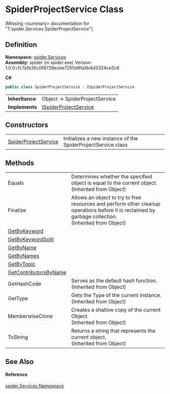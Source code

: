 # SpiderProjectService Class


\[Missing &lt;summary&gt; documentation for "T:spider.Services.SpiderProjectService"\]



## Definition
**Namespace:** <a href="c6df77e0-28de-d4ed-9b46-1241a40828db">spider.Services</a>  
**Assembly:** spider (in spider.exe) Version: 1.0.0+fc7a1b35c0f8728ecbe7255d9fa5b4d3324ce3c6

**C#**
``` C#
public class SpiderProjectService : ISpiderProjectService
```

<table><tr><td><strong>Inheritance</strong></td><td>Object  →  SpiderProjectService</td></tr>
<tr><td><strong>Implements</strong></td><td><a href="3bbaf1f1-eb83-5d9a-4724-94a7825b039d">ISpiderProjectService</a></td></tr>
</table>



## Constructors
<table>
<tr>
<td><a href="9e0d95a2-c260-6fe6-a7dc-1fca7c41aa3a">SpiderProjectService</a></td>
<td>Initializes a new instance of the SpiderProjectService class</td></tr>
</table>

## Methods
<table>
<tr>
<td>Equals</td>
<td>Determines whether the specified object is equal to the current object.<br />(Inherited from Object)</td></tr>
<tr>
<td>Finalize</td>
<td>Allows an object to try to free resources and perform other cleanup operations before it is reclaimed by garbage collection.<br />(Inherited from Object)</td></tr>
<tr>
<td><a href="418fb474-cf1e-5b80-143a-a6bcfd0224e7">GetByKeyword</a></td>
<td> </td></tr>
<tr>
<td><a href="c4d563da-ddd1-ed05-4c6e-faa7f63bcec3">GetByKeywordSplit</a></td>
<td> </td></tr>
<tr>
<td><a href="408f7065-c3e4-1196-ee5a-a83eee5fe4ff">GetByName</a></td>
<td> </td></tr>
<tr>
<td><a href="9a04e382-638e-6ac1-3f87-309e606dd86b">GetByNames</a></td>
<td> </td></tr>
<tr>
<td><a href="f15643c2-4c7a-b89e-30bf-692c4ab2da70">GetByTopic</a></td>
<td> </td></tr>
<tr>
<td><a href="0d696d81-03e9-4a71-dcde-7f1db6a9eacc">GetContributorsByName</a></td>
<td> </td></tr>
<tr>
<td>GetHashCode</td>
<td>Serves as the default hash function.<br />(Inherited from Object)</td></tr>
<tr>
<td>GetType</td>
<td>Gets the Type of the current instance.<br />(Inherited from Object)</td></tr>
<tr>
<td>MemberwiseClone</td>
<td>Creates a shallow copy of the current Object.<br />(Inherited from Object)</td></tr>
<tr>
<td>ToString</td>
<td>Returns a string that represents the current object.<br />(Inherited from Object)</td></tr>
</table>

## See Also


#### Reference
<a href="c6df77e0-28de-d4ed-9b46-1241a40828db">spider.Services Namespace</a>  
